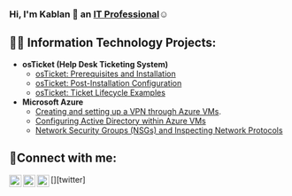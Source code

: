 ### Hi, I'm Kablan 👋 an <a href="https://linkedin.com/in/kablan-boating">IT Professional</a>☺</h1>
<h2>👨‍💻 Information Technology Projects:</h2>

- <b>osTicket (Help Desk Ticketing System)</b>
  - [osTicket: Prerequisites and Installation](https://github.com/kadjei23/osticket-prereqs)
  - [osTicket: Post-Installation Configuration](https://github.com/kadjei23/post-install-config)
  - [osTicket: Ticket Lifecycle Examples](https://github.com/kadjei23/ticket-lifecycle)
- <b>Microsoft Azure</b>
  - [Creating and setting up a VPN through Azure VMs](https://github.com/kadjei23/Azure-VPN-setup-and-usage).
  - [Configuring Active Directory within Azure VMs](https://github.com/kadjei23/configure-ad)
  - [Network Security Groups (NSGs) and Inspecting Network Protocols](https://github.com/kadjei23/azure-network-protocols)

<h2>🤳Connect with me:</h2>

[<img align="left" alt="Josh | Twitter" width="22px" src="https://cdn.jsdelivr.net/npm/simple-icons@v3/icons/twitter.svg" />][twitter]
[<img align="left" alt="Josh | LinkedIn" width="22px" src="https://cdn.jsdelivr.net/npm/simple-icons@v3/icons/linkedin.svg" />][linkedin]
[<img align="left" alt="Josh | Instagram" width="22px" src="https://cdn.jsdelivr.net/npm/simple-icons@v3/icons/instagram.svg" />][instagram]

[instagram]: https://www.instagram.com/kablanadjei23
[linkedin]: https://linkedin.com/in//kablan-boating-637b2a271
